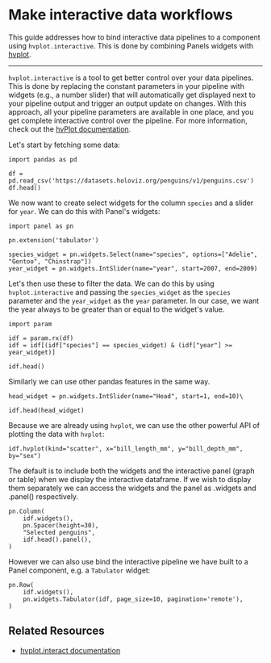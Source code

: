 # Make interactive data workflows

This guide addresses how to bind interactive data pipelines to a component using `hvplot.interactive`. This is done by combining Panels widgets with [hvplot](https://hvplot.holoviz.org/).

---

`hvplot.interactive` is a tool to get better control over your data pipelines. This is done by replacing the constant parameters in your pipeline with widgets (e.g., a number slider) that will automatically get displayed next to your pipeline output and trigger an output update on changes. With this approach, all your pipeline parameters are available in one place, and you get complete interactive control over the pipeline. For more information, check out the [hvPlot documentation](https://panel.holoviz.org/how_to/interactivity/hvplot_interactive.html).

Let's start by fetching some data:

```{pyodide}
import pandas as pd

df = pd.read_csv('https://datasets.holoviz.org/penguins/v1/penguins.csv')
df.head()
```

We now want to create select widgets for the column `species` and a slider for `year`. We can do this with Panel's widgets:

```{pyodide}
import panel as pn

pn.extension('tabulator')

species_widget = pn.widgets.Select(name="species", options=["Adelie", "Gentoo", "Chinstrap"])
year_widget = pn.widgets.IntSlider(name="year", start=2007, end=2009)
```

Let's then use these to filter the data. We can do this by using `hvplot.interactive` and passing the `species_widget` as the `species` parameter and the `year_widget` as the `year` parameter. In our case, we want the year always to be greater than or equal to the widget's value.

```{pyodide}
import param 

idf = param.rx(df)
idf = idf[(idf["species"] == species_widget) & (idf["year"] >= year_widget)]

idf.head()
```
Similarly we can use other pandas features in the same way.

```{pyodide}
head_widget = pn.widgets.IntSlider(name="Head", start=1, end=10)\

idf.head(head_widget)
```

Because we are already using `hvplot`, we can use the other powerful API of plotting the data with `hvplot`:

```{pyodide}
idf.hvplot(kind="scatter", x="bill_length_mm", y="bill_depth_mm", by="sex")
```

The default is to include both the widgets and the interactive panel (graph or table) when we display the interactive
dataframe.  If we wish to display them separately we can access the widgets and the panel as .widgets and .panel()
respectively.

```{pyodide}
pn.Column(
    idf.widgets(),
    pn.Spacer(height=30),
    "Selected penguins",
    idf.head().panel(),
)
```

However we can also use bind the interactive pipeline we have built to a Panel component, e.g. a `Tabulator` widget:

```{pyodide}
pn.Row(
    idf.widgets(),
    pn.widgets.Tabulator(idf, page_size=10, pagination='remote'),
)
```

## Related Resources

* [hvplot.interact documentation](https://hvplot.holoviz.org/user_guide/Interactive.html)
